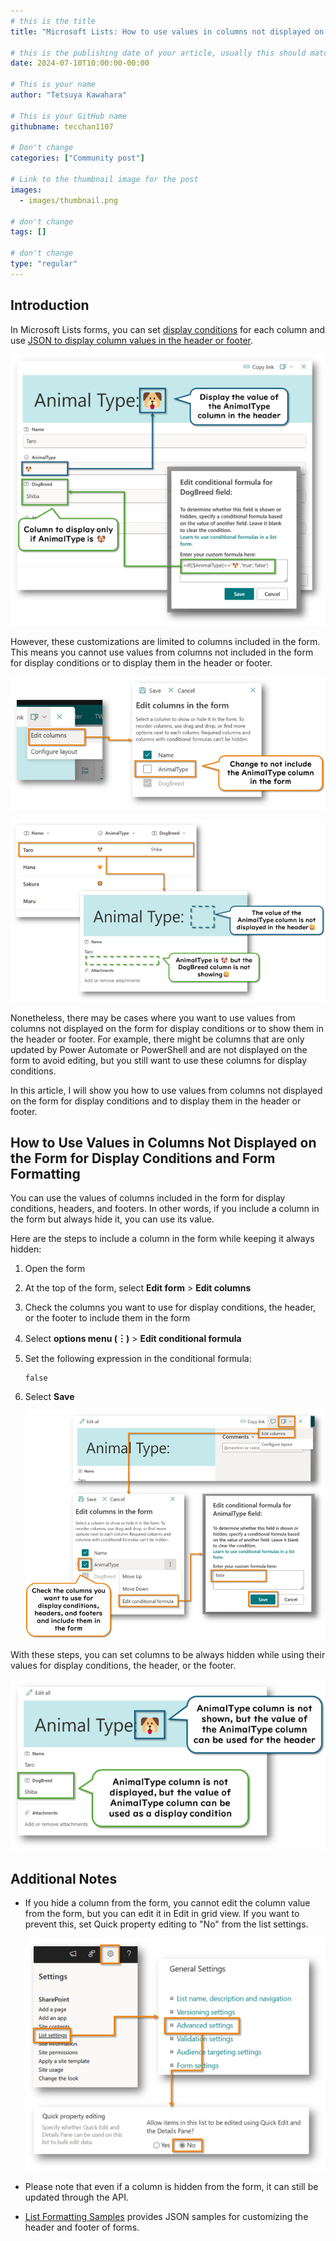 ```yaml
---
# this is the title
title: "Microsoft Lists: How to use values in columns not displayed on the form for display conditions and form formatting"

# this is the publishing date of your article, usually this should match "now"
date: 2024-07-10T10:00:00-00:00

# This is your name
author: "Tetsuya Kawahara"

# This is your GitHub name
githubname: tecchan1107

# Don't change
categories: ["Community post"]

# Link to the thumbnail image for the post
images:
  - images/thumbnail.png

# don't change
tags: []

# don't change
type: "regular"
---
```


## Introduction

In Microsoft Lists forms, you can set [display conditions](https://learn.microsoft.com/sharepoint/dev/declarative-customization/list-form-conditional-show-hide) for each column and use [JSON to display column values in the header or footer](https://learn.microsoft.com/en-us/sharepoint/dev/declarative-customization/list-form-configuration).

![Example display condition and header settings](./images/condition-header-sample.png)

However, these customizations are limited to columns included in the form. This means you cannot use values from columns not included in the form for display conditions or to display them in the header or footer.

![Edit columns panel](./images/edit-columns-panel.png)

![Example of not including columns in the form](./images/not-including-columns.png)

Nonetheless, there may be cases where you want to use values from columns not displayed on the form for display conditions or to show them in the header or footer. For example, there might be columns that are only updated by Power Automate or PowerShell and are not displayed on the form to avoid editing, but you still want to use these columns for display conditions.

In this article, I will show you how to use values from columns not displayed on the form for display conditions and to display them in the header or footer.

## How to Use Values in Columns Not Displayed on the Form for Display Conditions and Form Formatting

You can use the values of columns included in the form for display conditions, headers, and footers. In other words, if you include a column in the form but always hide it, you can use its value.

Here are the steps to include a column in the form while keeping it always hidden:

1. Open the form
2. At the top of the form, select **Edit form** > **Edit columns**
3. Check the columns you want to use for display conditions, the header, or the footer to include them in the form
4. Select **options menu (︙)** > **Edit conditional formula**
5. Set the following expression in the conditional formula:

    ```
    false
    ```

6. Select **Save**

    ![Steps to include a column in the form while keeping it always hidden](./images/steps-including-hiding.png)

With these steps, you can set columns to be always hidden while using their values for display conditions, the header, or the footer.

![Example of including columns in the form](./images/including-columns.png)

## Additional Notes

- If you hide a column from the form, you cannot edit the column value from the form, but you can edit it in Edit in grid view. If you want to prevent this, set Quick property editing to "No" from the list settings.

  ![Quick property editing](./images/quick-property-editing.png)

- Please note that even if a column is hidden from the form, it can still be updated through the API.
- [List Formatting Samples](https://pnp.github.io/List-Formatting/formsamples/) provides JSON samples for customizing the header and footer of forms.
